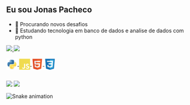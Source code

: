 ## Eu sou Jonas Pacheco

- 🔭 Procurando novos desafios
- 🌱 Estudando tecnologia em banco de dados e analise de dados com python 

<div>
  <a href="https://github.com/Pacheco-Jonas">
  <img height="180em" src="https://github-readme-stats.vercel.app/api?username=Pacheco-Jonas&show_icons=true&theme=dark&include_all_commits=true&cont_private=true"/>
  <img height="180em" src="https://github-readme-stats.vercel.app/api/top-langs/?username=Pacheco-Jonas&layout=compact&langs_count=168&theme=dark"/>
</div>  

<div style="display: inline_block"><br>
  <img align="center" alt="Jonas-Py" height="30" width"40" src="https://raw.githubusercontent.com/devicons/devicon/master/icons/python/python-original.svg">
  <img align="center" alt="Jonas-Js" height="30" width"40" src="https://raw.githubusercontent.com/devicons/devicon/master/icons/javascript/javascript-plain.svg">
  <img align="center" alt="Jonas-Js" height="30" width"40" src="https://raw.githubusercontent.com/devicons/devicon/master/icons/html5/html5-original.svg">
  <img align="center" alt="Jonas-Js" height="30" width"40" src="https://raw.githubusercontent.com/devicons/devicon/master/icons/css3/css3-original.svg">
</div> 

##

<div>
  <a href = "mailto:pachecoo.jonass@gmail.com"><img src="https://img.shields.io/badge/-Gmail-%23333?style=for-the-bedge&logo=gmail&logoColor=white" target="_blank"></a>
  <a href = "https://www.linkedin.com/in/jonas-pacheco-090644110" target="_blank"><img src="https://img.shields.io/badge/-LinkedIn-%23007785?style=for-the-badge&logo=linkedin&logoColor=white" target="_blank"></a>

  ![Snake animation](https://github.com/Pacheco-Jonas/Pacheco-Jonas/blob/output/github-contribution-grid-snak.svg)
  
  
           
          

  
  
  


